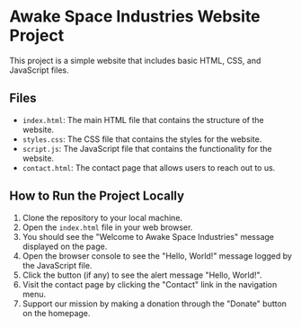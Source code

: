 # Awake Space Industries Website Project

This project is a simple website that includes basic HTML, CSS, and JavaScript files.

## Files

- `index.html`: The main HTML file that contains the structure of the website.
- `styles.css`: The CSS file that contains the styles for the website.
- `script.js`: The JavaScript file that contains the functionality for the website.
- `contact.html`: The contact page that allows users to reach out to us.

## How to Run the Project Locally

1. Clone the repository to your local machine.
2. Open the `index.html` file in your web browser.
3. You should see the "Welcome to Awake Space Industries" message displayed on the page.
4. Open the browser console to see the "Hello, World!" message logged by the JavaScript file.
5. Click the button (if any) to see the alert message "Hello, World!".
6. Visit the contact page by clicking the "Contact" link in the navigation menu.
7. Support our mission by making a donation through the "Donate" button on the homepage.
